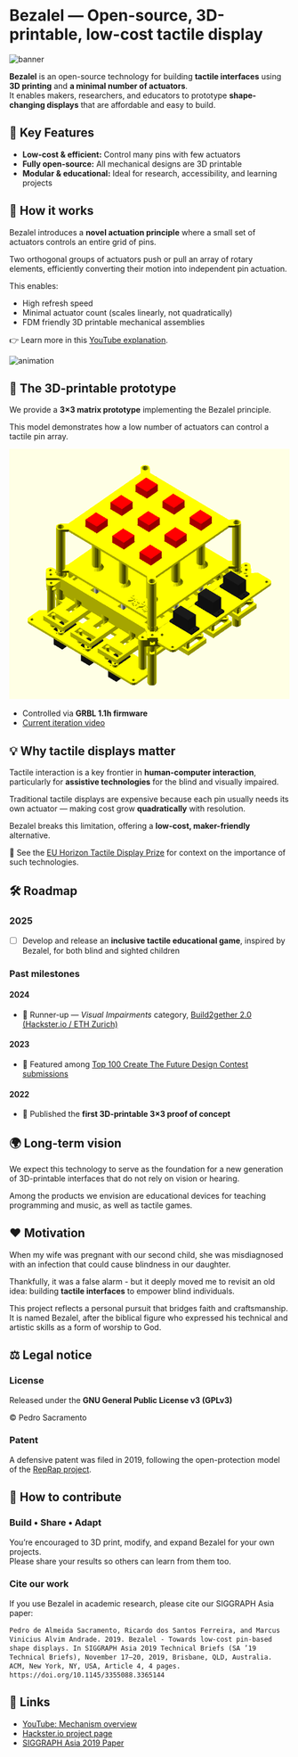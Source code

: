 # Bezalel — Open-source, 3D-printable, low-cost tactile display
![banner](https://github.com/pedrosacramento/bezalel/assets/4267545/e9b6caae-70ff-406a-a193-aded1cbd300d)

**Bezalel** is an open-source technology for building **tactile interfaces** using **3D printing** and **a minimal number of actuators**.  
It enables makers, researchers, and educators to prototype **shape-changing displays** that are affordable and easy to build.

## 🚀 Key Features
- **Low-cost & efficient:** Control many pins with few actuators  
- **Fully open-source:** All mechanical designs are 3D printable  
- **Modular & educational:** Ideal for research, accessibility, and learning projects

## 🧩 How it works
Bezalel introduces a **novel actuation principle** where a small set of actuators controls an entire grid of pins.

Two orthogonal groups of actuators push or pull an array of rotary elements, efficiently converting their motion into independent pin actuation.

This enables:
- High refresh speed  
- Minimal actuator count (scales linearly, not quadratically)  
- FDM friendly 3D printable mechanical assemblies

👉 Learn more in this [YouTube explanation](https://www.youtube.com/watch?v=fyhcJz_-Ox4).

![animation](https://github.com/pedrosacramento/bezalel/assets/4267545/dae95074-8e82-44ec-aaa2-dcfd4ef71c3e)

## 🧠 The 3D-printable prototype
We provide a **3×3 matrix prototype** implementing the Bezalel principle.

This model demonstrates how a low number of actuators can control a tactile pin array.

![Animated 3x3 model](animated-model.gif)

- Controlled via **GRBL 1.1h firmware**  
- [Current iteration video](https://www.youtube.com/shorts/rH5o1_4vkyY)

## 💡 Why tactile displays matter
Tactile interaction is a key frontier in **human-computer interaction**, particularly for **assistive technologies** for the blind and visually impaired.

Traditional tactile displays are expensive because each pin usually needs its own actuator — making cost grow **quadratically** with resolution.

Bezalel breaks this limitation, offering a **low-cost, maker-friendly** alternative.

📘 See the [EU Horizon Tactile Display Prize](https://digital-strategy.ec.europa.eu/en/news/european-commission-announces-eu3-million-horizon-prize-develop-tactile-display-visually-impaired) for context on the importance of such technologies.

## 🛠️ Roadmap

### 2025
- [ ] Develop and release an **inclusive tactile educational game**, inspired by Bezalel, for both blind and sighted children

### Past milestones
#### 2024
- 🥈 Runner-up — *Visual Impairments* category, [Build2gether 2.0 (Hackster.io / ETH Zurich)](https://www.hackster.io/pedrosacramento/bezalel-open-source-3d-printable-tactile-display-5aa8e6)
#### 2023
- 🏅 Featured among [Top 100 Create The Future Design Contest submissions](https://contest.techbriefs.com/2023/top-100)
#### 2022
- 🧱 Published the **first 3D-printable 3×3 proof of concept**

## 🌍 Long-term vision
We expect this technology to serve as the foundation for a new generation of 3D-printable interfaces that do not rely on vision or hearing.  

Among the products we envision are educational devices for teaching programming and music, as well as tactile games.

## ❤️ Motivation
When my wife was pregnant with our second child, she was misdiagnosed with an infection that could cause blindness in our daughter.

Thankfully, it was a false alarm - but it deeply moved me to revisit an old idea: building **tactile interfaces** to empower blind individuals.

This project reflects a personal pursuit that bridges faith and craftsmanship. It is named Bezalel, after the biblical figure who expressed his technical and artistic skills as a form of worship to God.

## ⚖️ Legal notice

### License
Released under the **GNU General Public License v3 (GPLv3)**

© Pedro Sacramento

### Patent
A defensive patent was filed in 2019, following the open-protection model of the [RepRap project](https://reprap.org/wiki/RepRapGPLLicence).

## 🤝 How to contribute

### Build • Share • Adapt
You’re encouraged to 3D print, modify, and expand Bezalel for your own projects.  
Please share your results so others can learn from them too.

### Cite our work
If you use Bezalel in academic research, please cite our SIGGRAPH Asia paper:
```
Pedro de Almeida Sacramento, Ricardo dos Santos Ferreira, and Marcus Vinicius Alvim Andrade. 2019. Bezalel - Towards low-cost pin-based shape displays. In SIGGRAPH Asia 2019 Technical Briefs (SA ’19 Technical Briefs), November 17–20, 2019, Brisbane, QLD, Australia. ACM, New York, NY, USA, Article 4, 4 pages. https://doi.org/10.1145/3355088.3365144
```

## 🔗 Links
- [YouTube: Mechanism overview](https://www.youtube.com/watch?v=fyhcJz_-Ox4)  
- [Hackster.io project page](https://www.hackster.io/pedrosacramento/bezalel-open-source-3d-printable-tactile-display-5aa8e6)  
- [SIGGRAPH Asia 2019 Paper](https://doi.org/10.1145/3355088.3365144)
